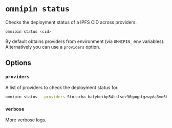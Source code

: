 # `omnipin status`

Checks the deployment status of a IPFS CID across providers.

```sh
omnipin status <cid>
```

By default obtains providers from environment (via `OMNIPIN_` env variables). Alternatively you can use a `providers` option.

## Options

### `providers`

A list of providers to check the deployment status for.

```sh
omnipin status --providers Storacha bafybeibp54tslsez36quqptgzwyda3vo66za3rraujksmsb3d5q247uht4
```

### `verbose`

More verbose logs.
